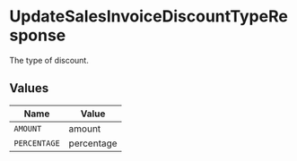 # UpdateSalesInvoiceDiscountTypeResponse

The type of discount.


## Values

| Name         | Value        |
| ------------ | ------------ |
| `AMOUNT`     | amount       |
| `PERCENTAGE` | percentage   |